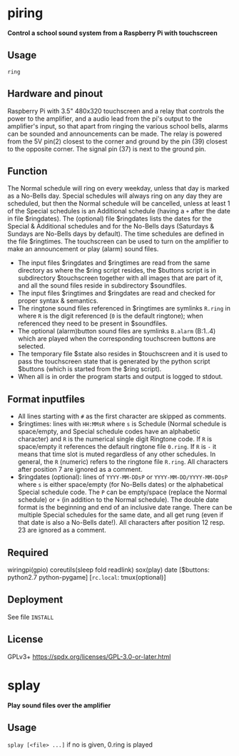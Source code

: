 # piring
**Control a school sound system from a Raspberry Pi with touchscreen**

## Usage
`ring`

## Hardware and pinout
Raspberry Pi with 3.5" 480x320 touchscreen and a relay that controls the
power to the amplifier, and a audio lead from the pi's output to the
amplifier's input, so that apart from ringing the various school bells,
alarms can be sounded and announcements can be made. The relay is powered from
the 5V pin(2) closest to the corner and ground by the pin (39) closest to the
opposite corner. The signal pin (37) is next to the ground pin.

## Function
The Normal schedule will ring on every weekday, unless that day is
marked as a No-Bells day. Special schedules will always ring on any day
they are scheduled, but then the Normal schedule will be cancelled, unless
at least 1 of the Special schedules is an Additional schedule (having a `+`
after the date in file $ringdates). The (optional) file $ringdates lists
the dates for the Special & Additional schedules and for the No-Bells days
(Saturdays & Sundays are No-Bells days by default).
The time schedules are defined in the file $ringtimes.
The touchscreen can be used to turn on the amplifier to make an
announcement or play (alarm) sound files.
- The input files $ringdates and $ringtimes are read from the same directory
  as where the $ring script resides, the $buttons script is in subdirectory
  $touchscreen together with all images that are part of it,
  and all the sound files reside in subdirectory $soundfiles.
- The input files $ringtimes and $ringdates are read and checked for
  proper syntax & semantics.
- The ringtone sound files referenced in $ringtimes are symlinks `R.ring`
  in where `R` is the digit referenced (`0` is the default ringtone);
  when referenced they need to be present in $soundfiles.
- The optional (alarm)button sound files are symlinks `B.alarm` (B:1..4)
  which are played when the corresponding touchscreen buttons are selected.
- The temporary file $state also resides in $touchscreen and it is used to
  pass the touchscreen state that is generated by the python script $buttons
  (which is started from the $ring script).
- When all is in order the program starts and output is logged to stdout.

## Format inputfiles
- All lines starting with `#` as the first character are skipped as comments.
- $ringtimes: lines with `HH:MMsR` where `s` is Schedule (Normal schedule is
  space/empty, and Special schedule codes have an alphabetic character) and
  `R` is the numerical single digit Ringtone code. If `R` is space/empty it
  references the default ringtone file `0.ring`. If `R` is `-` it means that
  time slot is muted regardless of any other schedules. In general, the `R`
  (numeric) refers to the ringtone file `R.ring`.
  All characters after position 7 are ignored as a comment.
- $ringdates (optional): lines of `YYYY-MM-DDsP` or `YYYY-MM-DD/YYYY-MM-DDsP`
  where `s` is either space/empty (for No-Bells dates) or the alphabetical
  Special schedule code. The `P` can be empty/space (replace the Normal
  schedule) or `+` (in addition to the Normal schedule). The double date format
  is the beginning and end of an inclusive date range.
  There can be multiple Special schedules for the same date, and all get rung
  (even if that date is also a No-Bells date!).
  All characters after position 12 resp. 23 are ignored as a comment.

## Required
wiringpi(gpio) coreutils(sleep fold readlink) sox(play) date
[$buttons: python2.7 python-pygame] [`rc.local`: tmux(optional)]

## Deployment
See file `INSTALL`

## License
GPLv3+  https://spdx.org/licenses/GPL-3.0-or-later.html


# splay
**Play sound files over the amplifier**

## Usage
`splay [<file> ...]`
    if no <file> is given, 0.ring is played
